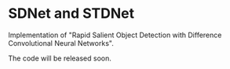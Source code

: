 # SDNet and STDNet
Implementation of "Rapid Salient Object Detection with Difference Convolutional Neural Networks".

The code will be released soon.

